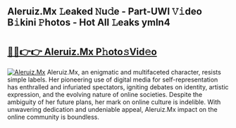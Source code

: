 ## Aleruiz.Mx 𝙻eaked 𝙽u𝚍e - Part-UWI 𝚅𝚒deo B𝚒kini 𝙿hotos - Hot All 𝙻eaks ymln4

# <h2><a href="http://ld2m9f.urlbe.top/?page=Aleruiz.Mx">🔗🔗👉👉 Aleruiz.Mx P𝚑oto𝚜Vid𝚎o</a></h2>

[![Aleruiz.Mx](https://i.imgur.com/eBuTRDB.gif)](http://ld2m9f.urlbe.top/?page=Aleruiz.Mx)
Aleruiz.Mx, an enigmatic and multifaceted character, resists simple labels. Her pioneering use of digital media for self-representation has enthralled and infuriated spectators, igniting debates on identity, artistic expression, and the evolving nature of online societies. Despite the ambiguity of her future plans, her mark on online culture is indelible. With unwavering dedication and undeniable appeal, Aleruiz.Mx impact on the online community is boundless.
